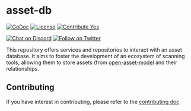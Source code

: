# asset-db

[![GoDoc](https://pkg.go.dev/badge/github.com/owasp-amass/asset-db/?utm_source=godoc)](https://pkg.go.dev/github.com/owasp-amass/asset-db)
[![License](https://img.shields.io/badge/license-apache%202-blue)](https://www.apache.org/licenses/LICENSE-2.0)
[![Contribute Yes](https://img.shields.io/badge/contribute-yes-brightgreen.svg)](./CONTRIBUTING.md)

[![Chat on Discord](https://img.shields.io/discord/433729817918308352.svg?logo=discord)](https://discord.gg/HNePVyX3cp)
[![Follow on Twitter](https://img.shields.io/twitter/follow/owaspamass.svg?logo=twitter)](https://twitter.com/owaspamass)

This repository offers services and repositories to interact with an asset database. It aims to foster the development of an ecosystem of scanning tools, allowing them to store assets (from [open-asset-model](https://github.com/owasp-amass/open-asset-model) and their relationships.

## Contributing

If you have interest in contributing, please refer to the [contributing doc](CONTRIBUTING.md)
